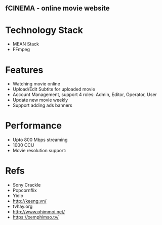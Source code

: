 fCINEMA - online movie website
---

# Technology Stack
- MEAN Stack
- FFmpeg

# Features
- Watching movie online
- Upload/Edit Subtite for uploaded movie
- Account Management, support 4 roles: Admin, Editor, Operator, User
- Update new movie weekly
- Support adding ads banners

# Performance
- Upto 800 Mbps streaming
- 1000 CCU
- Movie resolution support: 

# Refs
- Sony Crackle
- Popcornflix
- Yidio
- http://keeng.vn/
- tvhay.org
- http://www.phimmoi.net/
- https://xemphimso.tv/

